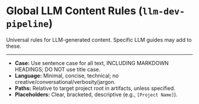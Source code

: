 # Global LLM Content Rules (`llm-dev-pipeline`)

Universal rules for LLM-generated content. Specific LLM guides may add to these.

---

- **Case:** Use sentence case for all text, INCLUDING MARKDOWN HEADINGS; DO NOT use title case.
- **Language:** Minimal, concise, technical; no creative/conversational/verbosity/jargon.
- **Paths:** Relative to target project root in artifacts, unless specified.
- **Placeholders:** Clear, bracketed, descriptive (e.g., `[Project Name]`).